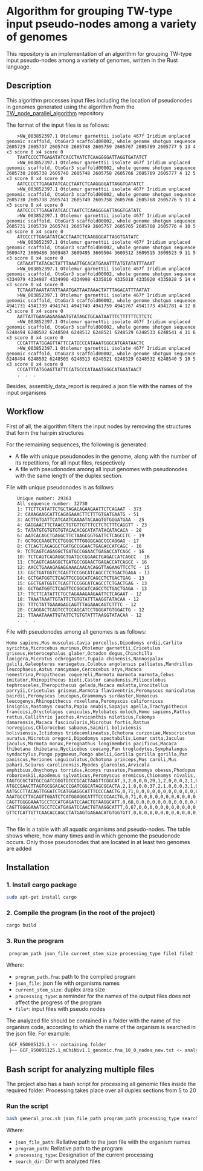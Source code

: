 
# Algorithm for grouping TW-type input pseudo-nodes among a variety of genomes

This repository is an implementation of an algorithm for grouping TW-type input pseudo-nodes among a variety of genomes, written in the Rust language.

## Description

This algorithm processes input files including the location of pseudonodes in genomes generated using the algorithm from the [TW_node_parallel_algorithm](https://github.com/StepanBambestikov/TW_node_parallel_algorithm.git) repository

The format of the input files is as follows:

```
    >NW_003852397.1 Otolemur garnettii isolate 467f Iridium unplaced genomic scaffold, OtoGar3 scaffold00002, whole genome shotgun sequence 2605729 2605737 2605740 2605748 2605759 2605767 2605769 2605777 5 13 4 x3 score 0 x4 score 0 
    TAATCCCCTTGAGATATCACCTAATCTCAAGGGGATTAGGTGATATCT
    >NW_003852397.1 Otolemur garnettii isolate 467f Iridium unplaced genomic scaffold, OtoGar3 scaffold00002, whole genome shotgun sequence 2605730 2605738 2605740 2605748 2605758 2605766 2605769 2605777 4 12 5 x3 score 0 x4 score 0 
    AATCCCCTTGAGATATCACCTAATCTCAAGGGGATTAGGTGATATCT
    >NW_003852397.1 Otolemur garnettii isolate 467f Iridium unplaced genomic scaffold, OtoGar3 scaffold00002, whole genome shotgun sequence 2605730 2605738 2605741 2605749 2605758 2605766 2605768 2605776 5 11 4 x3 score 0 x4 score 0 
    AATCCCCTTGAGATATCACCTAATCTCAAGGGGATTAGGTGATATC
    >NW_003852397.1 Otolemur garnettii isolate 467f Iridium unplaced genomic scaffold, OtoGar3 scaffold00002, whole genome shotgun sequence 2605731 2605739 2605741 2605749 2605757 2605765 2605768 2605776 4 10 5 x3 score 0 x4 score 0 
    ATCCCCTTGAGATATCACCTAATCTCAAGGGGATTAGGTGATATC
    >NW_003852397.1 Otolemur garnettii isolate 467f Iridium unplaced genomic scaffold, OtoGar3 scaffold00002, whole genome shotgun sequence 3609472 3609480 3609487 3609495 3609504 3609512 3609515 3609523 9 11 5 x3 score 0 x4 score 0 
    CATAAATTATACACTATTTAAATTGCACATGAAATTTATGTATATTTAAAT
    >NW_003852397.1 Otolemur garnettii isolate 467f Iridium unplaced genomic scaffold, OtoGar3 scaffold00002, whole genome shotgun sequence 4334979 4334987 4334990 4334998 4335010 4335018 4335020 4335028 5 14 4 x3 score 0 x4 score 0 
    TCTAAATAAATATATTAAATGATTAATAAACTATTTAGACATTTAATAT
    >NW_003852397.1 Otolemur garnettii isolate 467f Iridium unplaced genomic scaffold, OtoGar3 scaffold00002, whole genome shotgun sequence 4941731 4941739 4941741 4941749 4941759 4941767 4941773 4941781 4 12 8 x3 score 0 x4 score 0 
    AATTATTGAAGAGAAGAATGTATAGCTGCAATAATTTCTTTTTTCTTCTC
    >NW_003852397.1 Otolemur garnettii isolate 467f Iridium unplaced genomic scaffold, OtoGar3 scaffold00002, whole genome shotgun sequence 6248494 6248502 6248504 6248512 6248521 6248529 6248533 6248541 4 11 6 x3 score 0 x4 score 0 
    CCCATTTATGGAGTTATTCCATGCCCATAAATGGGCATGAATAACTC
    >NW_003852397.1 Otolemur garnettii isolate 467f Iridium unplaced genomic scaffold, OtoGar3 scaffold00002, whole genome shotgun sequence 6248494 6248502 6248505 6248513 6248521 6248529 6248532 6248540 5 10 5 x3 score 0 x4 score 0 
    CCCATTTATGGAGTTATTCCATGCCCATAAATGGGCATGAATAACT
    .  .  .
   ```

Besides, assembly_data_report is required.a json file with the names of the input organisms

## Workflow

First of all, the algorithm filters the input nodes by removing the structures that form the hairpin structures

For the remaining sequences, the following is generated:
   - A file with unique pseudonodes in the genome, along with the number of its repetitions, for all input files, respectively
   - A file with pseudonodes among all input genomes with pseudonodes with the same length of the duplex section.

File with unique pseudonodes is as follows:

```
    Unique number: 29363
    All sequence number: 32730
    1: TTCTTCATATTCTGCTAGACAGAAGAATTCTCAGAAT - 373
    2: CAAAGAAGCATTCAGAGAAACTTCTTTGTGATGAATG - 51
    3: ACTTGTGATTCATCAATCAAAATACAAGTGTGGGATGAA - 25
    4: GAGGAACTTCTAACCTGTGTTGTTTCCTCTCTTTCAGGTT - 23
    5: TATATGTGTGTGTGTACACACGCATATATACATACACA - 20
    6: AATCACAGCTGAGGCTTCTAAGCGGTGATTCTCAGCCTC - 19
    7: GCTGCCAAGCTCCTGGGCTTTGGGGCAGCCCCAGGAG - 17
    8: CTCAGTCAGAGGCTGATGCCGGAACTGAGACCATCAGC - 16
    9: TCTCAGTCAGAGGCTGATGCCGGAACTGAGACCATCAGC - 16
    10: TCTCAGTCAGAGGCTGATGCCGGAACTGAGACCATCAGCC - 16
    11: CTCAGTCAGAGGCTGATGCCGGAACTGAGACCATCAGCC - 16
    12: AACCTGAAAGAGAGGAAACAACACAGGTTAGAAGTTCCTC - 15
    13: GGCTGATGGTCTCAGTTCCGGCATCAGCCTCTGACTGAGA - 13
    14: GCTGATGGTCTCAGTTCCGGCATCAGCCTCTGACTGAG - 13
    15: GGCTGATGGTCTCAGTTCCGGCATCAGCCTCTGACTGAG - 13
    16: GCTGATGGTCTCAGTTCCGGCATCAGCCTCTGACTGAGA - 13
    17: TTCTTCATATTCTGCTAGAAAGAAGAATTCTCAGAAT - 12
    18: TAAATAAATTGTATTCTGTGTATTTAAGGTATACAA - 12
    19: TTTCTATTGAAAGAGCAGTTTAGAAACAGTCTTTC - 12
    20: CCAGGACTCAGTCCTCCAGCATCCTGGGATGTGGACTG - 12
    21: TTAAATAAATTGTATTCTGTGTATTTAAGGTATACAA - 12
    .  .  .
   ```

File with pseudonodes among all genomes is as follows:

```
Homo sapiens,Mus musculus,Cavia porcellus,Dipodomys ordii,Carlito syrichta,Microcebus murinus,Otolemur garnettii,Cricetulus griseus,Heterocephalus glaber,Octodon degus,Chinchilla lanigera,Microtus ochrogaster,Tupaia chinensis,Nannospalax galili,Galeopterus variegatus,Colobus angolensis palliatus,Mandrillus leucophaeus,Aotus nancymaae,Cercocebus atys,Macaca nemestrina,Propithecus coquereli,Marmota marmota marmota,Cebus imitator,Rhinopithecus bieti,Castor canadensis,Piliocolobus tephrosceles,Theropithecus gelada,Macaca mulatta,Urocitellus parryii,Cricetulus griseus,Marmota flaviventris,Peromyscus maniculatus bairdii,Peromyscus leucopus,Grammomys surdaster,Nomascus leucogenys,Rhinopithecus roxellana,Peromyscus californicus insignis,Mastomys coucha,Papio anubis,Sapajus apella,Trachypithecus francoisi,Oryctolagus cuniculus,Hylobates moloch,Homo sapiens,Rattus rattus,Callithrix jacchus,Arvicanthis niloticus,Fukomys damarensis,Macaca fascicularis,Microtus fortis,Rattus norvegicus,Chlorocebus sabaeus,Saimiri boliviensis boliviensis,Ictidomys tridecemlineatus,Ochotona curzoniae,Mesocricetus auratus,Microtus oregoni,Dipodomys spectabilis,Lemur catta,Jaculus jaculus,Marmota monax,Perognathus longimembris pacificus,Macaca thibetana thibetana,Nycticebus coucang,Pan troglodytes,Symphalangus syndactylus,Pongo pygmaeus,Pongo abelii,Gorilla gorilla gorilla,Pan paniscus,Meriones unguiculatus,Ochotona princeps,Mus caroli,Mus pahari,Sciurus carolinensis,Myodes glareolus,Arvicola amphibius,Onychomys torridus,Acomys russatus,Psammomys obesus,Phodopus roborovskii,Apodemus sylvaticus,Peromyscus eremicus,Chionomys nivalis,
TAGTGCGCTATGCCGATCGGGTGTCCGCACTAAGTTCGGCAT,3,2,0,0,0,29,1,2,0,0,0,2,1,0,3,3,2,10,1,2,3,1,8,3,0,0,0,1,1,0,1,4,2,1,1,5,2,1,2,13,0,0,0,0,0,5,1,0,2,4,6,0,6,1,1,10,2,0,2,0,2,0,0,0,0,0,0,0,0,2,3,0,1,0,1,8,0,2,2,2,4,2,3,3,
ATGCCGAACTTAGTGCGGACACCCGATCGGCATAGCGCACTA,2,1,0,0,0,37,2,1,0,0,0,3,1,0,4,2,3,8,2,1,1,2,10,1,0,0,1,2,2,0,1,2,1,2,2,4,2,1,0,7,0,0,0,0,1,4,3,0,2,3,7,0,1,1,3,4,3,0,1,0,1,0,0,0,0,0,0,0,0,3,2,0,2,0,1,7,2,1,3,2,4,2,1,2,
AATGCCTTACAGTTGGATCTCATGGAGGCATTTCCCCAACTG,0,71,0,0,0,0,0,0,0,0,0,0,0,0,0,0,0,0,0,0,0,0,0,0,0,0,0,0,0,0,0,0,0,0,0,0,0,0,0,0,0,0,0,0,0,0,0,0,0,0,0,0,0,0,0,0,0,0,0,0,0,0,0,0,0,0,0,0,0,0,0,0,54,1,0,0,0,0,0,0,0,1,0,0,
AAATGCCTTACAGTTGGATCTCATGGAGGCATTTCCCCAACTG,0,71,0,0,0,0,0,0,0,0,0,0,0,0,0,0,0,0,0,0,0,0,0,0,0,0,0,0,0,0,0,0,0,0,0,0,0,0,0,0,0,0,0,0,0,0,0,0,0,0,0,0,0,0,0,0,0,0,0,0,0,0,0,0,0,0,0,0,0,0,0,0,53,1,0,0,0,0,0,0,0,0,0,0,
CAGTTGGGGAAATGCCTCCATGAGATCCAACTGTAAGGCATT,0,68,0,0,0,0,0,0,0,0,0,0,0,0,0,0,0,0,0,0,0,0,0,0,0,0,0,0,0,0,0,0,0,0,0,0,0,0,0,0,0,0,0,0,0,0,0,0,0,0,0,0,0,0,0,0,0,0,0,0,0,0,0,0,0,0,0,0,0,0,0,0,52,2,0,0,0,0,0,0,0,2,0,0,
CAGTTGGGGAAATGCCTCCATGAGATCCAACTGTAAGGCATTT,0,67,0,0,0,0,0,0,0,0,0,0,0,0,0,0,0,0,0,0,0,0,0,0,0,0,0,0,0,0,0,0,0,0,0,0,0,0,0,0,0,0,0,0,0,0,0,0,0,0,0,0,0,0,0,0,0,0,0,0,0,0,0,0,0,0,0,0,0,0,0,0,52,1,0,0,0,0,0,0,0,2,0,0,
GTTCTCATTGTTCAACACCAGCCTATGAGTGAGAACATGTGGTGTT,0,0,0,0,0,0,0,0,0,0,0,0,0,0,0,0,0,5,0,0,0,0,8,0,0,0,0,0,0,0,0,0,0,0,0,0,0,0,0,10,0,0,0,0,0,13,0,0,0,0,0,0,13,0,0,0,0,0,0,0,0,0,0,0,0,0,0,0,0,0,0,0,0,0,0,0,0,0,0,0,0,0,0,0,
    .  .  .
   ```
The file is a table with all aquatic organisms and pseudo-nodes. The table shows where, how many times and in which genome the pseudonode occurs. Only those pseudonodes that are located in at least two genomes are added


## Installation

### 1. Install cargo package

   ```bash
   sudo apt-get install cargo
   ```

### 2. Compile the program (in the root of the project)

   ```bash
   cargo build
   ```

### 3. Run the program

   ```bash
    program_path json_file current_stem_size processing_type file1 file2 file3 . . .
   ```
Where:
   - `program_path.fna`: path to the compiled program
   - `json_file`: json file with organisms names
   - `current_stem_size`: duplex area size
   - `processing_type`: a reminder for the names of the output files does not affect the progress of the program
   - `file*`: input files with pseudo nodes

The analyzed file should be contained in a folder with the name of the organism code, according to which the name of the organism is searched in the json file. For example:
   ```bash
    GCF_950005125.1 <- containing folder
    ├── GCF_950005125.1_mChiNiv1.1_genomic.fna_10_0_nodes_new.txt <- analysing file
   ```

## Bash script for analyzing multiple files

The project also has a bash script for processing all genomic files inside the required folder. Processing takes place over all duplex sections from 5 to 20


### Run the script

   ```bash
   bash general_proc.sh json_file_path program_path processing_type search_dir
   ```

Where:
   - `json_file_path`: Rellative path to the json file with the organism names
   - `program_path`: Rellative path to the program
   - `processing_type`: Designation of the current processing
   - `search_dir`: Dir with analyzed files
